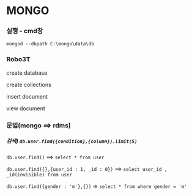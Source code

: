 # MONGO



### 실행 - cmd창

`mongod --dbpath C:\mongo\data\db`



### Robo3T

create database

create collections

insert document

view document



### 문법(mongo ==> rdms)



##### 검색) `db.user.find({condition},{column}).limit(5)`

`db.user.find()` ==> `select * from user`

`db.user.find({},{user_id : 1, _id : 0})` ==> `select user_id , _id(invisible) from user`

`db.user.find({gender : 'm'},{})` => `select * from where gender = 'm'`



